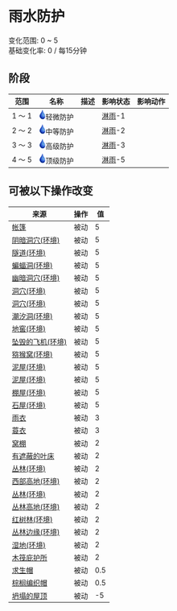 # 雨水防护  
变化范围: 0 ~ 5  
基础变化率: 0 / 每15分钟  
## 阶段  
范围  |  名称  |  描述  |  影响状态  |  影响动作  
----  |  ----  |  ----  |  ----  |  ----  
1 ～ 1  |  <img decoding="async" src="Sprite/Thirst.png" href="a.md" style="max-width:20px;max-height:20px;">轻微防护  |    |  [淋雨](RainExposure.md)-1  |    
2 ～ 2  |  <img decoding="async" src="Sprite/Thirst.png" href="a.md" style="max-width:20px;max-height:20px;">中等防护  |    |  [淋雨](RainExposure.md)-2  |    
3 ～ 3  |  <img decoding="async" src="Sprite/Thirst.png" href="a.md" style="max-width:20px;max-height:20px;">高级防护  |    |  [淋雨](RainExposure.md)-3  |    
4 ～ 5  |  <img decoding="async" src="Sprite/Thirst.png" href="a.md" style="max-width:20px;max-height:20px;">顶级防护  |    |  [淋雨](RainExposure.md)-5  |    
## 可被以下操作改变  
来源  |  操作  |  值  
----  |  ----  |  ----  
[帐篷](TentDeployed.md)  |  被动  |  5  
[阴暗洞穴(环境)](Env_DarkChamber.md)  |  被动  |  5  
[隧道(环境)](Env_Tunnel.md)  |  被动  |  5  
[蝙蝠洞(环境)](Env_CaveBats.md)  |  被动  |  5  
[幽暗洞穴(环境)](Env_CaveDark.md)  |  被动  |  5  
[洞穴(环境)](Env_CaveGrasslands.md)  |  被动  |  5  
[洞穴(环境)](Env_CaveSea.md)  |  被动  |  5  
[潮汐洞(环境)](Env_CaveTidal.md)  |  被动  |  5  
[地窖(环境)](Env_Cellar.md)  |  被动  |  5  
[坠毁的飞机(环境)](Env_CrashedPlane.md)  |  被动  |  5  
[猕猴窝(环境)](Env_MacaqueDen.md)  |  被动  |  5  
[泥屋(环境)](Env_MudHut.md)  |  被动  |  5  
[泥屋(环境)](Env_MudHutRuins.md)  |  被动  |  5  
[棚屋(环境)](Env_Shed.md)  |  被动  |  5  
[石屋(环境)](Env_StoneHut.md)  |  被动  |  5  
[雨衣](Raincoat.md)  |  被动  |  3  
[蓑衣](StrawCape.md)  |  被动  |  3  
[窝棚](Shelter.md)  |  被动  |  2  
[有遮蔽的叶床](ShelteredLeafBed.md)  |  被动  |  2  
[丛林(环境)](Env_DeepJungle.md)  |  被动  |  2  
[西部高地(环境)](Env_HighlandsWestern.md)  |  被动  |  2  
[丛林(环境)](Env_Jungle.md)  |  被动  |  2  
[丛林高地(环境)](Env_JungleHighlands.md)  |  被动  |  2  
[红树林(环境)](Env_Mangroves.md)  |  被动  |  2  
[丛林边缘(环境)](Env_Outskirts.md)  |  被动  |  2  
[湿地(环境)](Env_Wetlands.md)  |  被动  |  2  
[木筏庇护所](RaftShelter.md)  |  被动  |  2  
[求生帽](HatSurvival.md)  |  被动  |  0.5  
[棕榈编织帽](HatWoven.md)  |  被动  |  0.5  
[坍塌的屋顶](Dmg_RoofCollapsed.md)  |  被动  |  -5  
